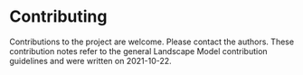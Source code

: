 # Contributing
Contributions to the project are welcome. Please contact the authors. These contribution notes refer to the general 
Landscape Model contribution guidelines and were written on 2021-10-22. 
